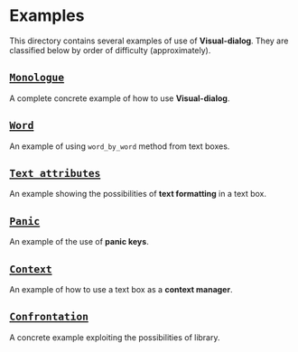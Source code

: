 # Examples

This directory contains several examples of use of **Visual-dialog**.
They are classified below by order of difficulty (approximately).

## [`Monologue`](monologue.py)

A complete concrete example of how to use **Visual-dialog**.

## [`Word`](word.py)

An example of using ``word_by_word`` method from text boxes.

## [`Text attributes`](text_attributes.py)

An example showing the possibilities of **text formatting** in a text box.

## [`Panic`](panic.py)

An example of the use of **panic keys**.

## [`Context`](context.py)

An example of how to use a text box as a **context manager**.

## [`Confrontation`](confrontation.py)

A concrete example exploiting the possibilities of library.
